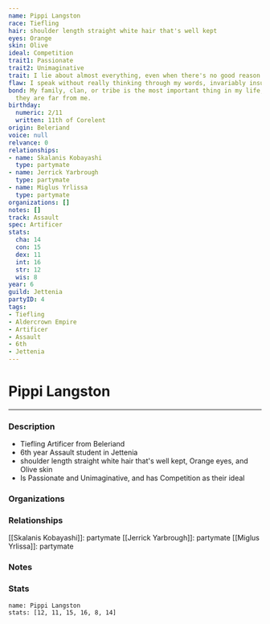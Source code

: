 ```yaml
---
name: Pippi Langston
race: Tiefling
hair: shoulder length straight white hair that's well kept
eyes: Orange
skin: Olive
ideal: Competition
trait1: Passionate
trait2: Unimaginative
trait: I lie about almost everything, even when there's no good reason to.
flaw: I speak without really thinking through my words, invariably insulting others.
bond: My family, clan, or tribe is the most important thing in my life, even when
  they are far from me.
birthday:
  numeric: 2/11
  written: 11th of Corelent
origin: Beleriand
voice: null
relvance: 0
relationships:
- name: Skalanis Kobayashi
  type: partymate
- name: Jerrick Yarbrough
  type: partymate
- name: Miglus Yrlissa
  type: partymate
organizations: []
notes: []
track: Assault
spec: Artificer
stats:
  cha: 14
  con: 15
  dex: 11
  int: 16
  str: 12
  wis: 8
year: 6
guild: Jettenia
partyID: 4
tags:
- Tiefling
- Aldercrown Empire
- Artificer
- Assault
- 6th
- Jettenia
---
```

# Pippi Langston
---
### Description
- Tiefling Artificer from Beleriand
- 6th year Assault student in Jettenia
- shoulder length straight white hair that's well kept, Orange eyes, and Olive skin
- Is Passionate and Unimaginative, and has Competition as their ideal

### Organizations

### Relationships
[[Skalanis Kobayashi]]: partymate
[[Jerrick Yarbrough]]: partymate
[[Miglus Yrlissa]]: partymate

### Notes

### Stats
```statblock
name: Pippi Langston
stats: [12, 11, 15, 16, 8, 14]
```